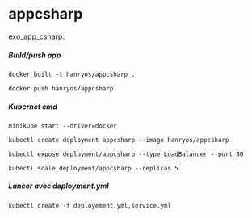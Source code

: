 # appcsharp
exo_app_csharp.

##### Build/push app

`docker built -t hanryos/appcsharp .`

`docker push hanryos/appcsharp`

##### Kubernet cmd

`minikube start --driver=docker`

`kubectl create deployment appcsharp --image hanryos/appcsharp`

`kubectl expose deployment/appcsharp --type LoadBalancer --port 80`

`kubectl scale deployment/appcsharp --replicas 5`

##### Lancer avec deployment.yml

`kubectl create -f deployement.yml,service.yml`
